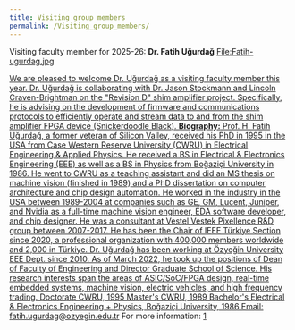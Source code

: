 ```yaml
---
title: Visiting group members
permalink: /Visiting_group_members/
---
```


Visiting faculty member for 2025-26:
**Dr. Fatih Uğurdağ**
<a href="/File:Fatih-ugurdag.jpg" class="wikilink"
title="File:Fatih-ugurdag.jpg"><span>File:Fatih-ugurdag.jpg</span>

We are pleased to welcome Dr. Uğurdağ as a visiting faculty member this
year. Dr. Uğurdağ is collaborating with Dr. Jason Stockmann and Lincoln
Craven-Brightman on the "Revision D" shim amplifier project.
Specifically, he is advising on the development of firmware and
communications protocols to efficiently operate and stream data to and
from the shim amplifier FPGA device (Snickerdoodle Black).
**Biography:**
Prof. H. Fatih Uğurdağ, a former veteran of Silicon Valley, received his
PhD in 1995 in the USA from Case Western Reserve University (CWRU) in
Electrical Engineering & Applied Physics. He received a BS in Electrical
& Electronics Engineering (EEE) as well as a BS in Physics from Boğaziçi
University in 1986. He went to CWRU as a teaching assistant and did an
MS thesis on machine vision (finished in 1989) and a PhD dissertation on
computer architecture and chip design automation. He worked in the
industry in the USA between 1989-2004 at companies such as GE, GM,
Lucent, Juniper, and Nvidia as a full-time machine vision engineer, EDA
software developer, and chip designer. He was a consultant at Vestel
Vestek Pixellence R&D group between 2007-2017. He has been the Chair of
IEEE Türkiye Section since 2020, a professional organization with
400,000 members worldwide and 2,000 in Türkiye. Dr. Uğurdağ has been
working at Özyeğin University EEE Dept. since 2010. As of March 2022, he
took up the positions of Dean of Faculty of Engineering and Director
Graduate School of Science. His research interests span the areas of
ASIC/SoC/FPGA design, real-time embedded systems, machine vision,
electric vehicles, and high frequency trading.
Doctorate
CWRU, 1995
Master's
CWRU, 1989
Bachelor's
Electrical & Electronics Engineering + Physics, Boğaziçi University,
1986
Email: fatih.ugurdag@ozyegin.edu.tr
For more information:
[1](https://www.ozyegin.edu.tr/en/faculty/fatihugurdag)